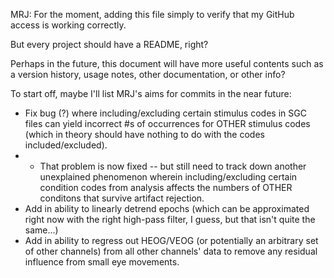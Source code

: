 MRJ: For the moment, adding this file simply to verify that my GitHub access is working correctly.

But every project should have a README, right?

Perhaps in the future, this document will have more useful contents such as a version history, usage notes, other documentation, or 
 other info?

To start off, maybe I'll list MRJ's aims for commits in the near future:
* Fix bug (?) where including/excluding certain stimulus codes in SGC files can yield incorrect #s of occurrences for OTHER stimulus 
  codes (which in theory should have nothing to do with the codes included/excluded).
* * That problem is now fixed -- but still need to track down another unexplained phenomenon wherein including/excluding certain 
    condition codes from analysis affects the numbers of OTHER conditons that survive artifact rejection.
* Add in ability to linearly detrend epochs (which can be approximated right now with the right high-pass filter, I guess, but that 
  isn't quite the same...)
* Add in ability to regress out HEOG/VEOG (or potentially an arbitrary set of other channels) from all other channels' data to 
  remove any residual influence from small eye movements.


